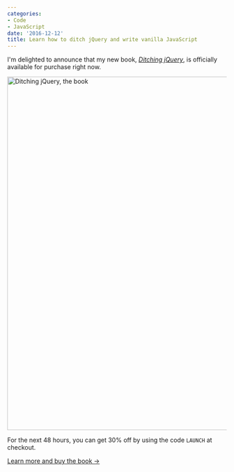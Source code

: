 ```yaml
---
categories:
- Code
- JavaScript
date: '2016-12-12'
title: Learn how to ditch jQuery and write vanilla JavaScript
---
```


I'm delighted to announce that my new book, *[Ditching jQuery](https://gomakethings.com/ditching-jquery-book/)*, is officially available for purchase right now.

<a href="https://gomakethings.com/ditching-jquery-book/"><img src="https://gomakethings.com/wp-content/uploads/2016/12/ditching-jquery.jpg" alt="Ditching jQuery, the book" width="1440" height="810" class="aligncenter size-full wp-image-8390" /></a>

For the next 48 hours, you can get 30% off by using the code `LAUNCH` at checkout.

<a class="btn" href="https://gomakethings.com/ditching-jquery-book/">Learn more and buy the book &rarr;</a>